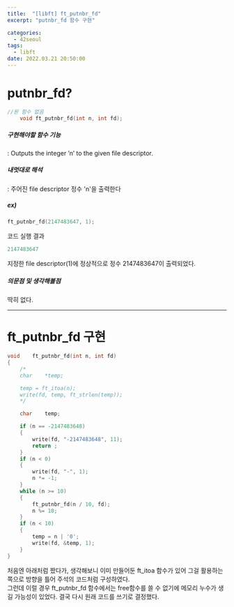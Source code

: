 ```yaml
---
title:  "[libft] ft_putnbr_fd"
excerpt: "putnbr_fd 함수 구현"

categories:
  - 42seoul
tags:
  - libft
date: 2022.03.21 20:50:00
---
```


# putnbr_fd?

```c
//원 함수 없음
    void ft_putnbr_fd(int n, int fd);
```

##### 구현해야할 함수 기능    
:  Outputs the integer ’n’ to the given file descriptor.    

##### 내멋대로 해석    
:  주어진 file descriptor 정수 'n'을 출력한다    

##### ex)    
```c
ft_putnbr_fd(2147483647, 1);

```
코드 실행 결과
```c
2147483647
```
지정한 file descriptor(1)에 정상적으로 정수 2147483647이 출력되었다.    

##### 의문점 및 생각해볼점    
딱히 없다.    

***

# ft_putnbr_fd 구현

```c
void	ft_putnbr_fd(int n, int fd)
{	
	/*
	char	*temp;

	temp = ft_itoa(n);
	write(fd, temp, ft_strlen(temp));
	*/

	char	temp;

	if (n == -2147483648)
	{
		write(fd, "-2147483648", 11);
		return ;
	}
	if (n < 0)
	{
		write(fd, "-", 1);
		n *= -1;
	}
	while (n >= 10)
	{
		ft_putnbr_fd(n / 10, fd);
		n %= 10;
	}
	if (n < 10)
	{
		temp = n | '0';
		write(fd, &temp, 1);
	}
}

```
처음엔 아래처럼 짰다가, 생각해보니 이미 만들어둔 ft_itoa 함수가 있어 그걸 활용하는 쪽으로 방향을 틀어 주석의 코드처럼 구성하였다.    
그런데 이럴 경우 ft_putnbr_fd 함수에서는 free함수를 쓸 수 없기에 메모리 누수가 생길 가능성이 있었다. 결국 다시 원래 코드를 쓰기로 결정했다.    
